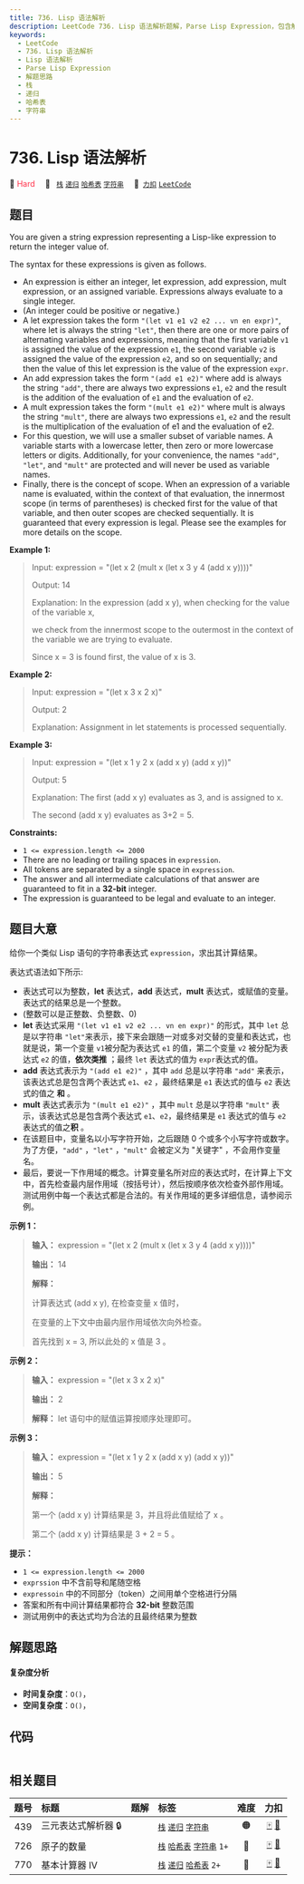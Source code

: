 ```yaml
---
title: 736. Lisp 语法解析
description: LeetCode 736. Lisp 语法解析题解，Parse Lisp Expression，包含解题思路、复杂度分析以及完整的 JavaScript 代码实现。
keywords:
  - LeetCode
  - 736. Lisp 语法解析
  - Lisp 语法解析
  - Parse Lisp Expression
  - 解题思路
  - 栈
  - 递归
  - 哈希表
  - 字符串
---
```


# 736. Lisp 语法解析

🔴 <font color=#ff334b>Hard</font>&emsp; 🔖&ensp; [`栈`](/tag/stack.md) [`递归`](/tag/recursion.md) [`哈希表`](/tag/hash-table.md) [`字符串`](/tag/string.md)&emsp; 🔗&ensp;[`力扣`](https://leetcode.cn/problems/parse-lisp-expression) [`LeetCode`](https://leetcode.com/problems/parse-lisp-expression)

## 题目

You are given a string expression representing a Lisp-like expression to
return the integer value of.

The syntax for these expressions is given as follows.

  * An expression is either an integer, let expression, add expression, mult expression, or an assigned variable. Expressions always evaluate to a single integer.
  * (An integer could be positive or negative.)
  * A let expression takes the form `"(let v1 e1 v2 e2 ... vn en expr)"`, where let is always the string `"let"`, then there are one or more pairs of alternating variables and expressions, meaning that the first variable `v1` is assigned the value of the expression `e1`, the second variable `v2` is assigned the value of the expression `e2`, and so on sequentially; and then the value of this let expression is the value of the expression `expr`.
  * An add expression takes the form `"(add e1 e2)"` where add is always the string `"add"`, there are always two expressions `e1`, `e2` and the result is the addition of the evaluation of `e1` and the evaluation of `e2`.
  * A mult expression takes the form `"(mult e1 e2)"` where mult is always the string `"mult"`, there are always two expressions `e1`, `e2` and the result is the multiplication of the evaluation of e1 and the evaluation of e2.
  * For this question, we will use a smaller subset of variable names. A variable starts with a lowercase letter, then zero or more lowercase letters or digits. Additionally, for your convenience, the names `"add"`, `"let"`, and `"mult"` are protected and will never be used as variable names.
  * Finally, there is the concept of scope. When an expression of a variable name is evaluated, within the context of that evaluation, the innermost scope (in terms of parentheses) is checked first for the value of that variable, and then outer scopes are checked sequentially. It is guaranteed that every expression is legal. Please see the examples for more details on the scope.



**Example 1:**

> Input: expression = "(let x 2 (mult x (let x 3 y 4 (add x y))))"
> 
> Output: 14
> 
> Explanation: In the expression (add x y), when checking for the value of the variable x,
> 
> we check from the innermost scope to the outermost in the context of the variable we are trying to evaluate.
> 
> Since x = 3 is found first, the value of x is 3.

**Example 2:**

> Input: expression = "(let x 3 x 2 x)"
> 
> Output: 2
> 
> Explanation: Assignment in let statements is processed sequentially.

**Example 3:**

> Input: expression = "(let x 1 y 2 x (add x y) (add x y))"
> 
> Output: 5
> 
> Explanation: The first (add x y) evaluates as 3, and is assigned to x.
> 
> The second (add x y) evaluates as 3+2 = 5.

**Constraints:**

  * `1 <= expression.length <= 2000`
  * There are no leading or trailing spaces in `expression`.
  * All tokens are separated by a single space in `expression`.
  * The answer and all intermediate calculations of that answer are guaranteed to fit in a **32-bit** integer.
  * The expression is guaranteed to be legal and evaluate to an integer.


## 题目大意

给你一个类似 Lisp 语句的字符串表达式 `expression`，求出其计算结果。

表达式语法如下所示:

  * 表达式可以为整数，**let** 表达式，**add** 表达式，**mult** 表达式，或赋值的变量。表达式的结果总是一个整数。
  * (整数可以是正整数、负整数、0)
  * **let** 表达式采用 `"(let v1 e1 v2 e2 ... vn en expr)"` 的形式，其中 `let` 总是以字符串 `"let"`来表示，接下来会跟随一对或多对交替的变量和表达式，也就是说，第一个变量 `v1`被分配为表达式 `e1` 的值，第二个变量 `v2` 被分配为表达式 `e2` 的值，**依次类推** ；最终 `let` 表达式的值为 `expr`表达式的值。
  * **add** 表达式表示为 `"(add e1 e2)"` ，其中 `add` 总是以字符串 `"add"` 来表示，该表达式总是包含两个表达式 `e1`、`e2` ，最终结果是 `e1` 表达式的值与 `e2` 表达式的值之 **和** 。
  * **mult** 表达式表示为 `"(mult e1 e2)"` ，其中 `mult` 总是以字符串 `"mult"` 表示，该表达式总是包含两个表达式 `e1`、`e2`，最终结果是 `e1` 表达式的值与 `e2` 表达式的值之**积** 。
  * 在该题目中，变量名以小写字符开始，之后跟随 0 个或多个小写字符或数字。为了方便，`"add"` ，`"let"` ，`"mult"` 会被定义为 "关键字" ，不会用作变量名。
  * 最后，要说一下作用域的概念。计算变量名所对应的表达式时，在计算上下文中，首先检查最内层作用域（按括号计），然后按顺序依次检查外部作用域。测试用例中每一个表达式都是合法的。有关作用域的更多详细信息，请参阅示例。



**示例 1：**

> 
> 
> 
> 
> 
> **输入：** expression = "(let x 2 (mult x (let x 3 y 4 (add x y))))"
> 
> **输出：** 14
> 
> **解释：**
> 
> 计算表达式 (add x y), 在检查变量 x 值时，
> 
> 在变量的上下文中由最内层作用域依次向外检查。
> 
> 首先找到 x = 3, 所以此处的 x 值是 3 。
> 
> 

**示例 2：**

> 
> 
> 
> 
> 
> **输入：** expression = "(let x 3 x 2 x)"
> 
> **输出：** 2
> 
> **解释：** let 语句中的赋值运算按顺序处理即可。
> 
> 

**示例 3：**

> 
> 
> 
> 
> 
> **输入：** expression = "(let x 1 y 2 x (add x y) (add x y))"
> 
> **输出：** 5
> 
> **解释：**
> 
> 第一个 (add x y) 计算结果是 3，并且将此值赋给了 x 。 
> 
> 第二个 (add x y) 计算结果是 3 + 2 = 5 。
> 
> 



**提示：**

  * `1 <= expression.length <= 2000`
  * `exprssion` 中不含前导和尾随空格
  * `expressoin` 中的不同部分（token）之间用单个空格进行分隔
  * 答案和所有中间计算结果都符合 **32-bit** 整数范围
  * 测试用例中的表达式均为合法的且最终结果为整数


## 解题思路

#### 复杂度分析

- **时间复杂度**：`O()`，
- **空间复杂度**：`O()`，

## 代码

```javascript

```

## 相关题目

<!-- prettier-ignore -->
| 题号 | 标题 | 题解 | 标签 | 难度 | 力扣 |
| :------: | :------ | :------: | :------ | :------: | :------: |
| 439 | 三元表达式解析器 🔒 |  |  [`栈`](/tag/stack.md) [`递归`](/tag/recursion.md) [`字符串`](/tag/string.md) | 🟠 | [🀄️](https://leetcode.cn/problems/ternary-expression-parser) [🔗](https://leetcode.com/problems/ternary-expression-parser) |
| 726 | 原子的数量 |  |  [`栈`](/tag/stack.md) [`哈希表`](/tag/hash-table.md) [`字符串`](/tag/string.md) `1+` | 🔴 | [🀄️](https://leetcode.cn/problems/number-of-atoms) [🔗](https://leetcode.com/problems/number-of-atoms) |
| 770 | 基本计算器 IV |  |  [`栈`](/tag/stack.md) [`递归`](/tag/recursion.md) [`哈希表`](/tag/hash-table.md) `2+` | 🔴 | [🀄️](https://leetcode.cn/problems/basic-calculator-iv) [🔗](https://leetcode.com/problems/basic-calculator-iv) |